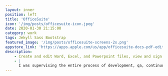```yaml
---
layout: inner
position: left
title: 'OfficeSuite'
icon: '/img/posts/officesuite-icon.jpeg'
date: 2020-01-30 21:15:00
category: work
tags: Jekyll Sass Bootstrap
featured_image: '/img/posts/officesuite-screens-2x.png'
appstore_link: 'https://apps.apple.com/us/app/officesuite-docs-pdf-editor/id924005506'
description:
    - Create and edit Word, Excel, and Powerpoint files, view and sign PDFs. Compatible with Microsoft Office.
    - | 
      I was supervising the entire process of development, qa, continuous integration, App Store deployment. 
---
```

